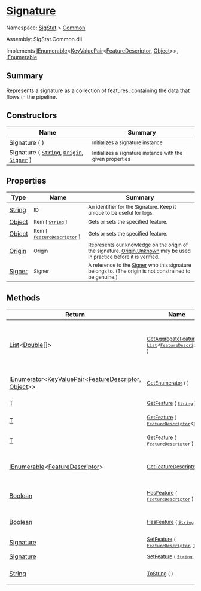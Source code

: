 # [Signature](./Signature.md)

Namespace: [SigStat]() > [Common](./README.md)

Assembly: SigStat.Common.dll

Implements [IEnumerable](https://docs.microsoft.com/en-us/dotnet/api/System.Collections.Generic.IEnumerable-1)\<[KeyValuePair](https://docs.microsoft.com/en-us/dotnet/api/System.Collections.Generic.KeyValuePair-2)\<[FeatureDescriptor](./FeatureDescriptor.md), [Object](https://docs.microsoft.com/en-us/dotnet/api/System.Object)>>, [IEnumerable](https://docs.microsoft.com/en-us/dotnet/api/System.Collections.IEnumerable)

## Summary
Represents a signature as a collection of features, containing the data that flows in the pipeline.

## Constructors

| Name | Summary | 
| --- | --- | 
| Signature (  ) | <sub>Initializes a signature instance</sub> | 
| Signature ( [`String`](https://docs.microsoft.com/en-us/dotnet/api/System.String), [`Origin`](./Origin.md), [`Signer`](./Signer.md) ) | <sub>Initializes a signature instance with the given properties</sub> | 


## Properties

| Type | Name | Summary | 
| --- | --- | --- | 
| [String](https://docs.microsoft.com/en-us/dotnet/api/System.String) | <sub>ID</sub> | <sub>An identifier for the Signature. Keep it unique to be useful for logs.</sub> | 
| [Object](https://docs.microsoft.com/en-us/dotnet/api/System.Object) | <sub>Item [ [`String`](https://docs.microsoft.com/en-us/dotnet/api/System.String) ]</sub> | <sub>Gets or sets the specified feature.</sub> | 
| [Object](https://docs.microsoft.com/en-us/dotnet/api/System.Object) | <sub>Item [ [`FeatureDescriptor`](./FeatureDescriptor.md) ]</sub> | <sub>Gets or sets the specified feature.</sub> | 
| [Origin](./Origin.md) | <sub>Origin</sub> | <sub>Represents our knowledge on the origin of the signature. [Origin.Unknown](https://github.com/hargitomi97/sigstat/blob/master/docs/md/SigStat/Common/Origin.md) may be used in practice before it is verified.</sub> | 
| [Signer](./Signer.md) | <sub>Signer</sub> | <sub>A reference to the [Signer](https://github.com/hargitomi97/sigstat/blob/master/docs/md/SigStat/Common/Signer.md) who this signature belongs to. (The origin is not constrained to be genuine.)</sub> | 


## Methods

| Return | Name | Summary | 
| --- | --- | --- | 
| [List](https://docs.microsoft.com/en-us/dotnet/api/System.Collections.Generic.List-1)\<[Double](https://docs.microsoft.com/en-us/dotnet/api/System.Double)[]> | <sub>[GetAggregateFeature](./Methods/Signature-100663442.md) ( [`List`](https://docs.microsoft.com/en-us/dotnet/api/System.Collections.Generic.List-1)\<[`FeatureDescriptor`](./FeatureDescriptor.md)> )</sub> | <sub>Aggregate multiple features into one. Example: X, Y features -&gt; P.xy feature.  Use this for example at DTW algorithm input.</sub> | 
| [IEnumerator](https://docs.microsoft.com/en-us/dotnet/api/System.Collections.Generic.IEnumerator-1)\<[KeyValuePair](https://docs.microsoft.com/en-us/dotnet/api/System.Collections.Generic.KeyValuePair-2)\<[FeatureDescriptor](./FeatureDescriptor.md), [Object](https://docs.microsoft.com/en-us/dotnet/api/System.Object)>> | <sub>[GetEnumerator](./Methods/Signature-100663446.md) (  )</sub> | <sub>Returns an enumerator that iterates through the features.</sub> | 
| [T](./Signature.md) | <sub>[GetFeature](./Methods/Signature-100663436.md) ( [`String`](https://docs.microsoft.com/en-us/dotnet/api/System.String) )</sub> | <sub>Gets the specified feature.</sub> | 
| [T](./Signature.md) | <sub>[GetFeature](./Methods/Signature-100663437.md) ( [`FeatureDescriptor`](./FeatureDescriptor-1.md)\<[`T`](./Signature.md)> )</sub> | <sub>Gets the specified feature. This is the preferred way.</sub> | 
| [T](./Signature.md) | <sub>[GetFeature](./Methods/Signature-100663438.md) ( [`FeatureDescriptor`](./FeatureDescriptor.md) )</sub> | <sub>Gets the specified feature. This is the preferred way.</sub> | 
| [IEnumerable](https://docs.microsoft.com/en-us/dotnet/api/System.Collections.Generic.IEnumerable-1)\<[FeatureDescriptor](./FeatureDescriptor.md)> | <sub>[GetFeatureDescriptors](./Methods/Signature-100663439.md) (  )</sub> | <sub>Gets a collection of [FeatureDescriptor](https://github.com/hargitomi97/sigstat/blob/master/docs/md/SigStat/Common/FeatureDescriptor.md)s that are used in this signature.</sub> | 
| [Boolean](https://docs.microsoft.com/en-us/dotnet/api/System.Boolean) | <sub>[HasFeature](./Methods/Signature-100663443.md) ( [`FeatureDescriptor`](./FeatureDescriptor.md) )</sub> | <sub>Returns true if the signature contains the specified feature</sub> | 
| [Boolean](https://docs.microsoft.com/en-us/dotnet/api/System.Boolean) | <sub>[HasFeature](./Methods/Signature-100663444.md) ( [`String`](https://docs.microsoft.com/en-us/dotnet/api/System.String) )</sub> | <sub>Returns true if the signature contains the specified feature</sub> | 
| [Signature](./Signature.md) | <sub>[SetFeature](./Methods/Signature-100663440.md) ( [`FeatureDescriptor`](./FeatureDescriptor.md), [`T`](./Signature.md) )</sub> | <sub>Sets the specified feature.</sub> | 
| [Signature](./Signature.md) | <sub>[SetFeature](./Methods/Signature-100663441.md) ( [`String`](https://docs.microsoft.com/en-us/dotnet/api/System.String), [`T`](./Signature.md) )</sub> | <sub>Sets the specified feature.</sub> | 
| [String](https://docs.microsoft.com/en-us/dotnet/api/System.String) | <sub>[ToString](./Methods/Signature-100663445.md) (  )</sub> | <sub>Returns a string representation of the signature</sub> | 


